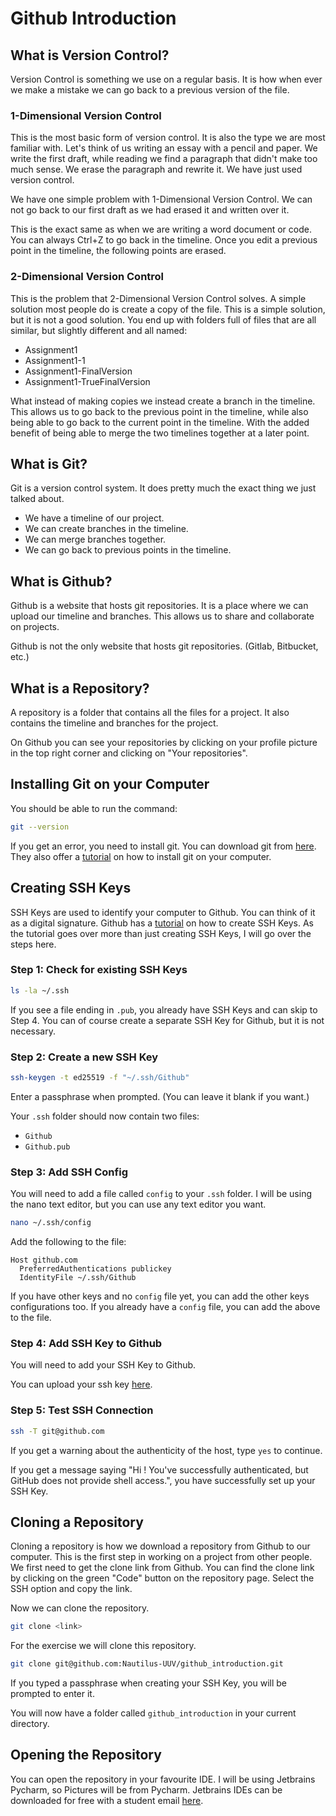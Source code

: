 # Github Introduction

## What is Version Control?
Version Control is something we use on a regular basis. 
It is how when ever we make a mistake we can go back to a previous version of the file.

### 1-Dimensional Version Control
This is the most basic form of version control.
It is also the type we are most familiar with.
Let's think of us writing an essay with a pencil and paper.
We write the first draft, while reading we find a paragraph that didn't make too much sense.
We erase the paragraph and rewrite it.
We have just used version control.

We have one simple problem with 1-Dimensional Version Control.
We can not go back to our first draft as we had erased it and written over it.

This is the exact same as when we are writing a word document or code.
You can always Ctrl+Z to go back in the timeline.
Once you edit a previous point in the timeline, the following points are erased.

### 2-Dimensional Version Control
This is the problem that 2-Dimensional Version Control solves.
A simple solution most people do is create a copy of the file.
This is a simple solution, but it is not a good solution.
You end up with folders full of files that are all similar, but slightly different and all named:
- Assignment1
- Assignment1-1
- Assignment1-FinalVersion
- Assignment1-TrueFinalVersion

What instead of making copies we instead create a branch in the timeline.
This allows us to go back to the previous point in the timeline, while also being able to go back to the current point in the timeline.
With the added benefit of being able to merge the two timelines together at a later point.

## What is Git?
Git is a version control system.
It does pretty much the exact thing we just talked about.
- We have a timeline of our project.
- We can create branches in the timeline.
- We can merge branches together.
- We can go back to previous points in the timeline.

## What is Github?
Github is a website that hosts git repositories.
It is a place where we can upload our timeline and branches.
This allows us to share and collaborate on projects.

Github is not the only website that hosts git repositories. (Gitlab, Bitbucket, etc.)

## What is a Repository?
A repository is a folder that contains all the files for a project.
It also contains the timeline and branches for the project.

On Github you can see your repositories by clicking on your profile picture in the top right corner and clicking on "Your repositories".

## Installing Git on your Computer
You should be able to run the command:
```bash
git --version
```
If you get an error, you need to install git.
You can download git from [here](https://git-scm.com/downloads).
They also offer a [tutorial](https://git-scm.com/book/en/v2/Getting-Started-Installing-Git) on how to install git on your computer.

## Creating SSH Keys
SSH Keys are used to identify your computer to Github. 
You can think of it as a digital signature.
Github has a [tutorial](https://docs.github.com/en/github/authenticating-to-github/connecting-to-github-with-ssh) on how to create SSH Keys.
As the tutorial goes over more than just creating SSH Keys, I will go over the steps here.

### Step 1: Check for existing SSH Keys
```bash
ls -la ~/.ssh
```
If you see a file ending in `.pub`, you already have SSH Keys and can skip to Step 4.
You can of course create a separate SSH Key for Github, but it is not necessary.

### Step 2: Create a new SSH Key
```bash
ssh-keygen -t ed25519 -f "~/.ssh/Github"
```
Enter a passphrase when prompted. (You can leave it blank if you want.)

Your `.ssh` folder should now contain two files:
- `Github`
- `Github.pub`

### Step 3: Add SSH Config
You will need to add a file called `config` to your `.ssh` folder.
I will be using the nano text editor, but you can use any text editor you want.
```bash
nano ~/.ssh/config
```

Add the following to the file:
```
Host github.com
  PreferredAuthentications publickey
  IdentityFile ~/.ssh/Github
```

If you have other keys and no `config` file yet, you can add the other keys configurations too.
If you already have a `config` file, you can add the above to the file.

### Step 4: Add SSH Key to Github
You will need to add your SSH Key to Github.

You can upload your ssh key [here](https://github.com/settings/keys).

### Step 5: Test SSH Connection
```bash
ssh -T git@github.com
```
If you get a warning about the authenticity of the host, type `yes` to continue.

If you get a message saying "Hi <username>! 
You've successfully authenticated, but GitHub does not provide shell access.", you have successfully set up your SSH Key.

## Cloning a Repository
Cloning a repository is how we download a repository from Github to our computer.
This is the first step in working on a project from other people.
We first need to get the clone link from Github.
You can find the clone link by clicking on the green "Code" button on the repository page.
Select the SSH option and copy the link.

Now we can clone the repository.
```bash
git clone <link>
```
For the exercise we will clone this repository.
```bash
git clone git@github.com:Nautilus-UUV/github_introduction.git
```
If you typed a passphrase when creating your SSH Key, you will be prompted to enter it.

You will now have a folder called `github_introduction` in your current directory.

## Opening the Repository
You can open the repository in your favourite IDE.
I will be using Jetbrains Pycharm, so Pictures will be from Pycharm.
Jetbrains IDEs can be downloaded for free with a student email [here](https://www.jetbrains.com/community/education/#students).



